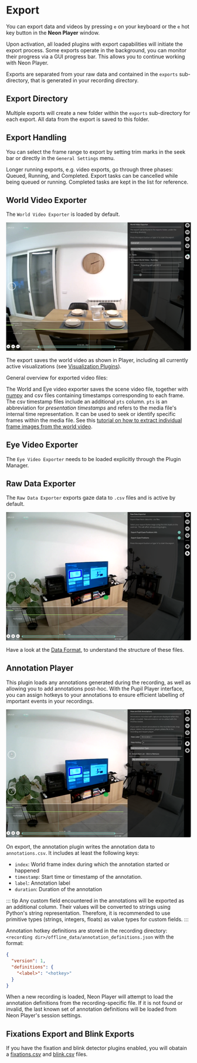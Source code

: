 # Export

<!-- TODO: Is the export format actually correct? -->

You can export data and videos by pressing `e` on your keyboard or the `e` hot key button in the **Neon Player** window.

Upon activation, all loaded plugins with export capabilities will initiate the export process. Some exports operate in the background, you can monitor their progress via a GUI progress bar. This allows you to continue working with Neon Player.

Exports are separated from your raw data and contained in the `exports` sub-directory, that is generated in your recording directory.

## Export Directory

Multiple exports will create a new folder within the `exports` sub-directory for each export. All data from the export is saved to this folder.

## Export Handling

You can select the frame range to export by setting trim marks in the seek bar or directly in the `General Settings` menu.

Longer running exports, e.g. video exports, go through three phases: Queued, Running, and Completed.
Export tasks can be cancelled while being queued or running.
Completed tasks are kept in the list for reference.

## World Video Exporter

The `World Video Exporter` is loaded by default.

![Export](./np-export.webp)

The export saves the world video as shown in Player, including all currently active visualizations (see [Visualization Plugins](/neon-player/visualization-plugins/)).

General overview for exported video files:

The World and Eye video exporter saves the scene video file, together with [numpy](https://numpy.org/devdocs/reference/generated/numpy.lib.format.html) and csv files containing timestamps corresponding to each frame.
The csv timestamp files include an additional `pts` column. `pts` is an abbreviation for _presentation timestamps_ and refers to the media file's internal time representation. It can be used to seek or identify specific frames within the media file. See this [tutorial on how to extract individual frame images from the world video](https://github.com/pupil-labs/pupil-tutorials/blob/master/09_frame_identification.ipynb).

## Eye Video Exporter

The `Eye Video Exporter` needs to be loaded explicitly through the Plugin Manager.

## Raw Data Exporter

The `Raw Data Exporter` exports gaze data to `.csv` files and is active by default.

![Raw export](./np-raw-export.webp)

Have a look at the [Data Format](../../data-collection/data-format/), to understand the structure of these files.

## Annotation Player

This plugin loads any annotations generated during the recording, as well as allowing you to add annotations post-hoc. With the Pupil Player interface, you can assign hotkeys to your annotations to ensure efficient labelling of important events in your recordings.

![Annotations](./np-annotation.webp)

On export, the annotation plugin writes the annotation data to `annotations.csv`. It includes at least the following keys:

- `index`: World frame index during which the annotation started or happened
- `timestamp`: Start time or timestamp of the annotation.
- `label`: Annotation label
- `duration`: Duration of the annotation

::: tip
Any custom field encountered in the annotations will be exported as an additional column.
Their values will be converted to strings using Python's string representation. Therefore, it is recommended to use primitive types (strings, integers, floats) as value types for custom fields.
:::

Annotation hotkey definitions are stored in the recording directory:
`<recording dir>/offline_data/annotation_definitions.json` with the format:

```json
{
  "version": 1,
  "definitions": {
    "<label>": "<hotkey>"
  }
}
```

When a new recording is loaded, Neon Player will attempt to load the annotation definitions from the recording-specific file. If it is not found or invalid, the last known set of annotation definitions will be loaded from Neon Player's session settings.

## Fixations Export and Blink Exports

If you have the fixation and blink detector plugins enabled, you will obatain a [fixations.csv](../../data-collection/data-format/#fixations-csv) and [blink.csv](../../data-collection/data-format/#blinks-csv) files.

